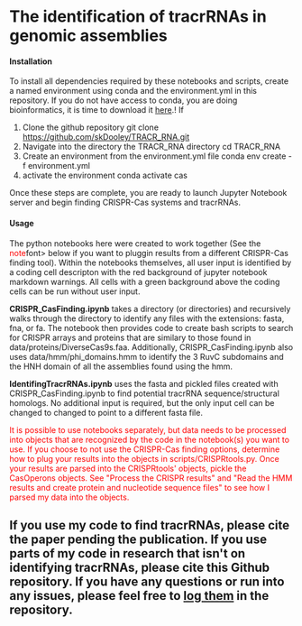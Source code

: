 # The identification of tracrRNAs in genomic assemblies


#### Installation
To install all dependencies required by these notebooks and scripts, create a named environment using conda and the environment.yml in this repository. If you do not have access to conda, you are doing bioinformatics, it is time to download it [here](https://docs.anaconda.com/anaconda/install/).! If 

1. Clone the github repository
	git clone https://github.com/skDooley/TRACR_RNA.git
1. Navigate into the directory the TRACR_RNA directory
   cd TRACR_RNA 
1. Create an environment from the environment.yml file
	conda env create -f environment.yml
1. activate the environment
	conda activate cas

Once these steps are complete, you are ready to launch Jupyter Notebook server and begin finding CRISPR-Cas systems and tracrRNAs.


#### Usage
The python notebooks here were created to work together (See the <font style="color:red">note</font>font> below if you want to pluggin results from a different CRISPR-Cas finding tool). Within the notebooks themselves, all user input is identified by a coding cell descripton with the red background of jupyter notebook markdown warnings. All cells with a green background above the coding cells can be run without user input.

**CRISPR_CasFinding.ipynb** takes a directory (or directories) and recursively walks through the directory to identify any files with the extensions: fasta, fna, or fa. The notebook then provides code to create bash scripts to search for CRISPR arrays and proteins that are similary to those found in data/proteins/DiverseCas9s.faa. Additionally, CRISPR_CasFinding.ipynb also uses data/hmm/phi_domains.hmm to identify the 3 RuvC subdomains and the HNH domain of all the assemblies found using the hmm.

**IdentifingTracrRNAs.ipynb** uses the fasta and pickled files created with CRISPR_CasFinding.ipynb to find potential tracrRNA sequence/structural homologs. No additional input is required, but the only input cell can be changed to changed to point to a different fasta file. 



<font style="color:red">
 It is possible to use notebooks separately, but data needs to be processed into objects that are recognized by the code in the notebook(s) you want to use. If you choose to not use the CRISPR-Cas finding options, determine how to plug your results into the objects in scripts/CRISPRtools.py. Once your results are parsed into the CRISPRtools' objects, pickle the CasOperons objects. See "Process the CRISPR results" and "Read the HMM results and create protein and nucleotide sequence files" to see how I parsed  my data into the objects.
</font>

## If you use my code to find tracrRNAs, please cite the paper <here> pending the publication. If you use parts of my code in research that isn't on identifying tracrRNAs, please cite this Github repository. If you have any questions or run into any issues, please feel free to [log them](https://github.com/skDooley/TRACR_RNA/issues) in the repository.